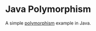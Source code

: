 # Java Polymorphism

A simple [polymorphism](https://en.wikipedia.org/wiki/Polymorphism_(computer_science)) example in Java.
